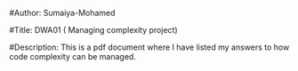 #Author: Sumaiya-Mohamed

#Title: DWA01 ( Managing complexity project)

#Description: This is a pdf document where I have listed my answers to how code complexity can be managed.
